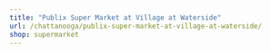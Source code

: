 ```yaml
---
title: "Publix Super Market at Village at Waterside"
url: /chattanooga/publix-super-market-at-village-at-waterside/
shop: supermarket
---
```

